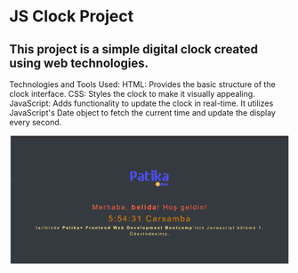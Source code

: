 # JS Clock Project

## This project is a simple digital clock created using web technologies.

Technologies and Tools Used:
HTML: Provides the basic structure of the clock interface.
CSS: Styles the clock to make it visually appealing.
JavaScript: Adds functionality to update the clock in real-time. It utilizes JavaScript's Date object to fetch the current time and update the display every second.

![img3](./img/3.PNG)
